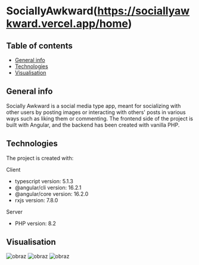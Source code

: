 # SociallyAwkward(https://sociallyawkward.vercel.app/home)
## Table of contents
* [General info](#general-info)
* [Technologies](#technologies)
* [Visualisation](#visualisation)


## General info
Socially Awkward is a social media type app, meant for socializing with other users by posting images or interacting with others' posts in various ways such as liking them or commenting. The frontend side of the project is built with Angular, and the backend has been created with vanilla PHP.

## Technologies
The project is created with:

Client
* typescript version: 5.1.3
* @angular/cli version: 16.2.1
* @angular/core version: 16.2.0
* rxjs version: 7.8.0

Server
* PHP version: 8.2

## Visualisation
![obraz](https://github.com/LukassF/myRoom/assets/132075104/c1f48c64-ad24-42b3-8108-ca502e5e6355)
![obraz](https://github.com/LukassF/myRoom/assets/132075104/63f39d0e-456e-4ca4-84ed-eb9ce2387f60)
![obraz](https://github.com/LukassF/myRoom/assets/132075104/3bb9064f-be76-440f-a7cc-ee58eb6fcf64)

